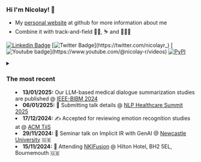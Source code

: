 ### Hi I'm Nicolay! 👋

* My [personal website](https://nicolay-r.github.io/) at github for more information about me
* Combine it with track-and-field 🏃‍♂️, ⛷️ and 🌊🏄‍♂️

[![Linkedin Badge](https://img.shields.io/badge/-LinkedIn-blue?style=flat-square&logo=Linkedin&logoColor=white&link=https://www.linkedin.com/in/nicolay-r/)](https://www.linkedin.com/in/nicolay-rusnachenko-b98635193/)
[![Twitter Badge](https://img.shields.io/badge/-Twitter-4c4cff?style=flat-square&logo=Twitter&logoColor=white&link=https://twitter.com/nicolayr_)](https://twitter.com/nicolayr_)
[![Youtube badge](https://img.shields.io/badge/-Youtube-Cc4c4c?style=flat-square&logo=Youtube&logoColor=white&link=https://twitter.com/nicolayr_)](https://www.youtube.com/@nicolay-r/videos)
[![PyPI](https://img.shields.io/badge/pypi-nicolay_r-ccffca.svg?style=flat-square)](https://pypi.org/user/nicolay-r/)


<details>
<summary>

### The most recent

* **13/01/2025:** Our LLM-based medical dialogue summarization studies are published @ [IEEE-BIBM 2024](https://www.computer.org/csdl/proceedings-article/bibm/2024/10822640/23oo4I9Ps8E) 
* **06/01/2025:** 🎤 Submitting talk details @ [NLP Healthcare Summit 2025](https://www.nlpsummit.org/healthcare-2025/)
* **17/12/2024:** ✍️ Accepted for reviewing emotion recognition studies at @ [ACM TiiS](https://dl.acm.org/journal/tiis)
* **29/11/2024:** 🎤 Seminar talk on Implicit IR with GenAI @ [Newcastle University](https://www.ncl.ac.uk/) 🇬🇧
* **15/11/2024:** 💼 Attending [NKIFusion](https://www.nkifusion.co.uk/event/) @ Hilton Hotel, BH2 5EL, Bournemouth 🇬🇧
  
</summary>

* **10/11/2024:** 🛠️ Back to 🌟[bulk-translate](https://github.com/nicolay-r/bulk-translate) no-strings core for exploiting 3rd party translating API.
* **08/11/2024:** 🎤 Seminar talk on Implicit IR with GenAI @ [Bournemouth University](https://www.bournemouth.ac.uk/) 🇬🇧
* **30/10/2024:** 🎤 Speaker at [BFX-2024 Festival](https://www.bfxfestival.com/) @ Bourmemouth University, Talbot Campus 🇬🇧
* **16/10/2024:** 💼 Joining the *Senior Program Commitee* for [ACM-IUI-2025](https://iui.acm.org/2025/) as **Associate Chair (AC)** ✍️
* **28/09/2024:** 📹 Releasing [YouTube video](https://youtu.be/UQQsXfZyjjc) on [charters personalities extraction 📚](https://github.com/nicolay-r/deep-book-processing) framework.
* **27/09/2024:** 🛠️ Back to 🌟[bulk-ner framework](https://github.com/nicolay-r/bulk-ner) for developing no-strings core with third NER models.
* **16/09/2024:** 🛠️ Back to 🌟[bulk-chain framework](https://github.com/nicolay-r/bulk-chain) for stable LLMs inference over databases.
* **09/09/2024:** 📹 Releasing [YouTube video](https://www.youtube.com/watch?v=vRVDQa7vfkU) on CoT-based Emotion Extraction with LLM, based on [THOR-ECAC](https://aclanthology.org/2024.semeval-1.4/) framework.
* **29/08/2024:** 📊 Initializing [RuOpinionNE-2024](https://github.com/dialogue-evaluation/RuOpinionNE-2024) competion page by joining [@dialogue-evaluation](https://github.com/dialogue-evaluation).
* **02/08/2024:** Joining the reviewer PC @ [AIST-2024](https://aistconf.org/) ✍️
* **24/07/2024:** Presenting [LLM reasoning advances 🧠 in author-related IR / Sentiment Analysis](https://github.com/nicolay-r/RuSentNE-LLM-Benchmark) @ [NLPSummit-2024](https://www.nlpsummit.org/nlp-summit-2024/)
* **02/07/2024:** Our [CombinedLoss-based](https://github.com/hyy-33/hyy33-WASSA-2024-Track-2) and [Role-play + Contrasting Reasoning](https://huggingface.co/collections/RicardoLee/chinchunmei-on-wassa2024-shared-task-1-66853bab4fd43e12c535efa8) studies on Empathy/Emotion prediction were accepted @ [WASSA-2024](https://workshop-wassa.github.io/) hosted by [ACL-2024](https://2024.aclweb.org/) 🇹🇭🥳
* **21/06/2024:** Our CoT [THOR-ECAC](https://aclanthology.org/2024.semeval-1.4/) and [CoT-NumHG-Mistral-7B](https://aclanthology.org/2024.semeval-1.40/) systems were presented @ [SemEval-2024](https://semeval.github.io/SemEval2024/) 🇲🇽 🥳
* **08/06/2024:** Paper on [charters personalities extraction 📚](https://github.com/nicolay-r/deep-book-processing) has been **accepted** for [LOD-2024](https://lod2024.icas.events/) @ Toscana, Italy 🇮🇹 🥳
* **31/05/2024:** Presenting 📊 [LLM application findings in SA](https://github.com/nicolay-r/RuSentNE-LLM-Benchmark) @ [DataFest-2024](
https://ods.ai/events/df2024-31-may-online) [online/youtube](https://www.youtube.com/watch?v=dPc7GwIKJK0) 
* **09/05/2024:** Taking part of the [i3-simulations](https://www.eventbrite.co.uk/e/techfusion-summit-i3-simulations-tickets-872633679827) @ Luten / UK on **9-10th May 2024** for MMI-NLP 🇬🇧 
* **07/05/2024:** Joining the reviewer PC @ [CIKM-2024](https://cikm2024.org/) ✍️
* **06/05/2024:** Joining the reviewer PC @ [LOD-2024](https://lod2024.icas.events/) ✍️
* **19/04/2024:** Our findings on LLMs reasoning prospects in Sentiment Analysis pre-printed @ [ArXiv](https://arxiv.org/abs/2305.17679) 🥳
* **05/04/2024:** Our [findings on LLMs reasoning prospects in Sentiment Analysis](https://github.com/nicolay-r/Reasoning-for-Sentiment-Analysis-Framework) were accepted @ [LJoM](https://link.springer.com/journal/12202) 🥳
* **25/03/2024:** Presenting our [ARElight demo](https://github.com/nicolay-r/ARElight/tree/v0.24.0) @ [ECIR-2024](https://www.ecir2024.org/accepted-paper/) 🥳
* **19/03/2024:** Our CoT LLM systems [#1](https://github.com/nicolay-r/THOR-ECAC) and [#2](https://github.com/GavinZhao19/SemEval24-NumAnalysis-CN) accepted @ [SemEval-2024](https://semeval.github.io/SemEval2024/) 🥳
* **01/03/2024:** *Research Fellow* in Multimodal NLP (🖼️+📰) @ [BU](https://staffprofiles.bournemouth.ac.uk/display/nrusnachenko) in the UK 💼
* **25/02/2024:** Joining the reviewer PC @ [BigCom2024](https://bigcom2024.com/) ✍️
* **22/02/2024:** Giving a [seminar](https://samoa.dcs.gla.ac.uk/events/viewtalk.jsp?id=19265) @ [Glasgow IR](https://www.gla.ac.uk/schools/computing/research/researchsections/ida-section/informationretrieval/) 🎤
* **13/02/2024:** Joining the reviewer PC @ [TextGraphs-17](https://sites.google.com/view/textgraphs2024) as a part of [ACL-2024](https://2024.aclweb.org/) ✍️
* **23/01/2024:** Joining the reviewer PC @ [AINL-2024](https://ainlconf.ru/) ✍️
* **19/01/2024:** Joining [**distingushed reviewers** list](https://dl.acm.org/journal/tiis/editorial-board#distinguished-reviewers) @ [ACM TiiS](https://dl.acm.org/journal/tiis) 🥳✍️
* **17/10/2023:** Joining the reviewer PC @ [CHIIR-2024](https://chiir2024.github.io/) ✍️
* **19/03/2023:** Our systems [#1](https://aclanthology.org/2023.semeval-1.36/) and [#2](https://aclanthology.org/2023.semeval-1.178/) accepted @ [SemEval-2023](https://semeval.github.io/SemEval2023/) 🥳
* **02/04/2023:** Joining the reviewer PC @ [CIKM-2023](https://uobevents.eventsair.com/cikm2023//) ✍️
* **11/03/2023:** Giving a [seminar](https://nicolay-r.github.io/website/data/lecture_newcastle_11-03-2023.pdf) @ [Newcastle University](https://www.ncl.ac.uk/) in the UK 🎤
* **10/02/2023:** Giving a [seminar](https://www.wolfson.ox.ac.uk/event/xml-research-seminar-advances-sentiment-analysis-large-mass-media-documents) @ [Oxford Wolfson College](https://www.wolfson.ox.ac.uk/) in the UK 🎤
* **04/12/2022:** *Research Fellow* in NLP / IR @ [Newcastle University](https://www.ncl.ac.uk/) in the UK 💼

</details>
